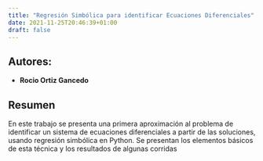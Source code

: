```yaml
---
title: "Regresión Simbólica para identificar Ecuaciones Diferenciales"
date: 2021-11-25T20:46:39+01:00
draft: false
---
```


## Autores:

* __Rocio Ortiz Gancedo__

## Resumen
En este trabajo se presenta una primera aproximación al problema de identificar un sistema de ecuaciones diferenciales a partir de las soluciones, usando regresión simbólica en Python. Se presentan los elementos básicos de esta técnica y los resultados de algunas corridas 